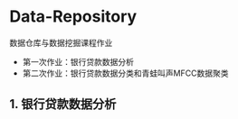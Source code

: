 # Data-Repository
数据仓库与数据挖掘课程作业<br/>

 * 第一次作业：银行贷款数据分析
 * 第二次作业：银行贷款数据分类和青蛙叫声MFCC数据聚类

## 1. 银行贷款数据分析



